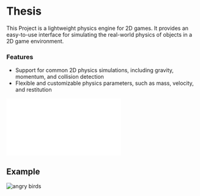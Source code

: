 # Thesis

This Project is a lightweight physics engine for 2D games. It provides an easy-to-use interface for simulating the real-world physics of objects in a 2D game environment.

### Features

- Support for common 2D physics simulations, including gravity, momentum, and collision detection
- Flexible and customizable physics parameters, such as mass, velocity, and restitution

![clicca](./out/html/index.html)

## Example

![angry birds](https://github.com/Achille1912/Thesis/assets/69079045/891151d4-7507-44ce-9ebd-db8a44978c53)
